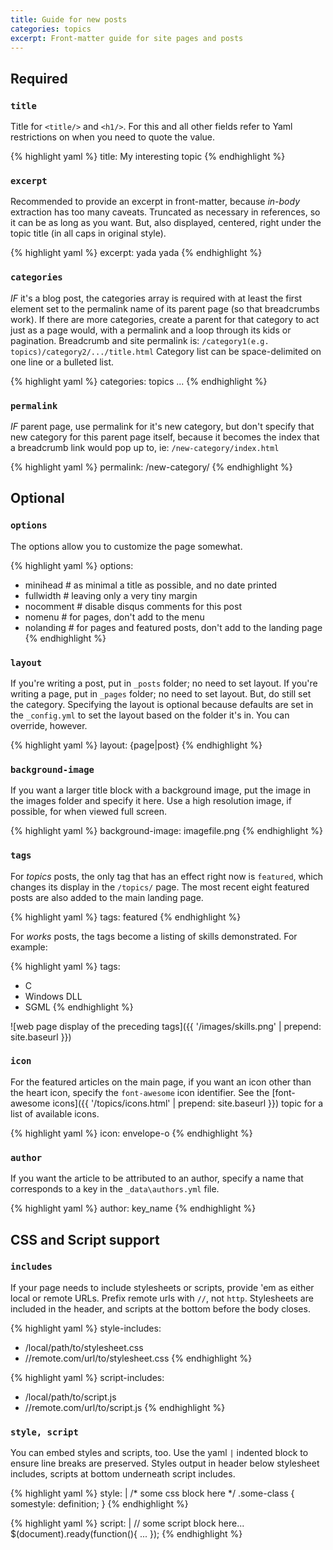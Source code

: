 ```yaml
---
title: Guide for new posts
categories: topics
excerpt: Front-matter guide for site pages and posts
---
```


## Required

### `title`

Title for `<title/>` and `<h1/>`. For this and all other fields refer to Yaml
restrictions on when you need to quote the value.

{% highlight yaml %}
title: My interesting topic
{% endhighlight %}

### `excerpt`

Recommended to provide an excerpt in front-matter, because _in-body_ extraction
has too many caveats. Truncated as necessary in references, so it can be as long
as you want. But, also displayed, centered, right under the topic title (in
all caps in original style).

{% highlight yaml %}
excerpt: yada yada
{% endhighlight %}

### `categories`

*IF* it's a blog post, the categories array is required with at least the first
element set to the permalink name of its parent page (so that breadcrumbs
work). If there are more categories, create a parent for that category
to act just as a page would, with a permalink and a loop through its kids
or pagination. Breadcrumb and site permalink is:
`/category1(e.g. topics)/category2/.../title.html`
Category list can be space-delimited on one line or a bulleted list.

{% highlight yaml %}
categories: topics ...
{% endhighlight %}

### `permalink`

*IF* parent page, use permalink for it's new category, but don't specify
that new category for this parent page itself, because it becomes the index
that a breadcrumb link would pop up to, ie: `/new-category/index.html`

{% highlight yaml %}
permalink: /new-category/
{% endhighlight %}

## Optional

### `options`

The options allow you to customize the page somewhat.

{% highlight yaml %}
options:
  - minihead      # as minimal a title as possible, and no date printed
  - fullwidth     # leaving only a very tiny margin
  - nocomment     # disable disqus comments for this post
  - nomenu        # for pages, don't add to the menu
  - nolanding     # for pages and featured posts, don't add to the landing page
{% endhighlight %}

### `layout`

If you're writing a post, put in `_posts` folder; no need to set layout.
If you're writing a page, put in `_pages` folder; no need to set layout.
But, do still set the category.
Specifying the layout is optional because defaults
are set in the `_config.yml` to set the layout based on the folder it's in.
You can override, however.

{% highlight yaml %}
layout: {page|post}
{% endhighlight %}

### `background-image`

If you want a larger title block with a background image, put the image in the
images folder and specify it here. Use a high resolution image, if possible,
for when viewed full screen.

{% highlight yaml %}
background-image: imagefile.png
{% endhighlight %}

### `tags`

For _topics_ posts, the only tag that has an effect right now is `featured`,
which changes its display in the `/topics/` page. The most recent eight
featured posts are also added to the main landing page.

{% highlight yaml %}
tags: featured
{% endhighlight %}

For _works_ posts, the tags become a listing of skills demonstrated. For example:

{% highlight yaml %}
tags:
  - C
  - Windows DLL
  - SGML
{% endhighlight %}

![web page display of the preceding tags]({{ '/images/skills.png' | prepend: site.baseurl }})

### `icon`

For the featured articles on the main page, if you want an icon other than
the heart icon, specify the `font-awesome` icon identifier.
See the [font-awesome icons]({{ '/topics/icons.html' | prepend: site.baseurl }})
topic for a list of available icons.

{% highlight yaml %}
icon: envelope-o
{% endhighlight %}

### `author`

If you want the article to be attributed to an author, specify a name that
corresponds to a key in the `_data\authors.yml` file.

{% highlight yaml %}
author: key_name
{% endhighlight %}


## CSS and Script support

### `includes`

If your page needs to include stylesheets or scripts, provide 'em as either
local or remote URLs. Prefix remote urls with `//`, not `http`. Stylesheets
are included in the header, and scripts at the bottom before the body closes.

{% highlight yaml %}
style-includes:
  - /local/path/to/stylesheet.css
  - //remote.com/url/to/stylesheet.css
{% endhighlight %}

{% highlight yaml %}
script-includes:
  - /local/path/to/script.js
  - //remote.com/url/to/script.js
{% endhighlight %}

### `style, script`

You can embed styles and scripts, too. Use the yaml `|` indented block to
ensure line breaks are preserved. Styles output in header below stylesheet
includes, scripts at bottom underneath script includes.

{% highlight yaml %}
style: |
  /* some css block here */
  .some-class {
    somestyle: definition;
  }
{% endhighlight %}

{% highlight yaml %}
script: |
  // some script block here...
  $(document).ready(function(){
    ...
  });
{% endhighlight %}

